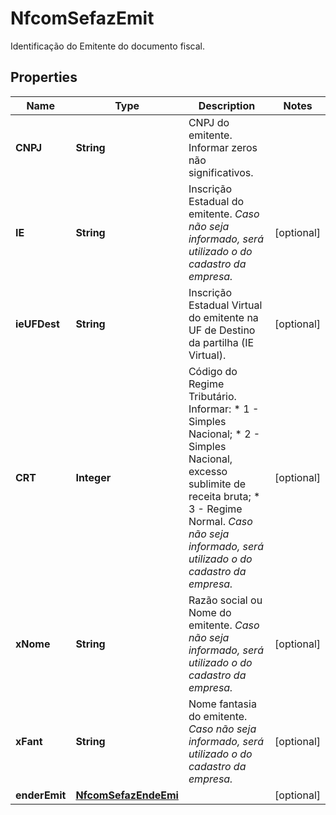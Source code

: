 

# NfcomSefazEmit

Identificação do Emitente do documento fiscal.

## Properties

| Name | Type | Description | Notes |
|------------ | ------------- | ------------- | -------------|
|**CNPJ** | **String** | CNPJ do emitente.  Informar zeros não significativos. |  |
|**IE** | **String** | Inscrição Estadual do emitente.    *Caso não seja informado, será utilizado o do cadastro da empresa.* |  [optional] |
|**ieUFDest** | **String** | Inscrição Estadual Virtual do emitente na UF de Destino da partilha (IE Virtual). |  [optional] |
|**CRT** | **Integer** | Código do Regime Tributário. Informar:  * 1 - Simples Nacional;  * 2 - Simples Nacional, excesso sublimite de receita bruta;  * 3 - Regime Normal.    *Caso não seja informado, será utilizado o do cadastro da empresa.* |  [optional] |
|**xNome** | **String** | Razão social ou Nome do emitente.    *Caso não seja informado, será utilizado o do cadastro da empresa.* |  [optional] |
|**xFant** | **String** | Nome fantasia do emitente.    *Caso não seja informado, será utilizado o do cadastro da empresa.* |  [optional] |
|**enderEmit** | [**NfcomSefazEndeEmi**](NfcomSefazEndeEmi.md) |  |  [optional] |



